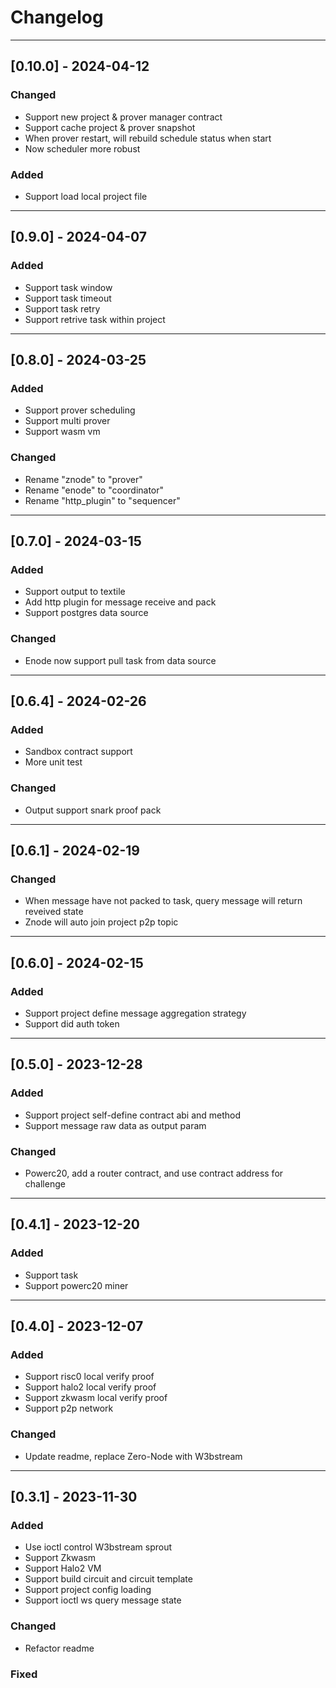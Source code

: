 # Changelog

---
## [0.10.0] - 2024-04-12

### Changed
- Support new project & prover manager contract
- Support cache project & prover snapshot
- When prover restart, will rebuild schedule status when start
- Now scheduler more robust

### Added
- Support load local project file

---
## [0.9.0] - 2024-04-07

### Added
- Support task window
- Support task timeout
- Support task retry
- Support retrive task within project

---
## [0.8.0] - 2024-03-25

### Added
- Support prover scheduling
- Support multi prover
- Support wasm vm

### Changed
- Rename "znode" to "prover"
- Rename "enode" to "coordinator"
- Rename "http_plugin" to "sequencer"

---
## [0.7.0] - 2024-03-15

### Added
- Support output to textile
- Add http plugin for message receive and pack
- Support postgres data source

### Changed
- Enode now support pull task from data source

---
## [0.6.4] - 2024-02-26

### Added
- Sandbox contract support
- More unit test

### Changed
- Output support snark proof pack

---
## [0.6.1] - 2024-02-19

### Changed
- When message have not packed to task, query message will return reveived state
- Znode will auto join project p2p topic

---
## [0.6.0] - 2024-02-15

### Added
- Support project define message aggregation strategy
- Support did auth token

---
## [0.5.0] - 2023-12-28

### Added
- Support project self-define contract abi and method
- Support message raw data as output param

### Changed
- Powerc20, add a router contract, and use contract address for challenge

---
## [0.4.1] - 2023-12-20

### Added
- Support task
- Support powerc20 miner

---
## [0.4.0] - 2023-12-07

### Added
- Support risc0 local verify proof
- Support halo2 local verify proof
- Support zkwasm local verify proof
- Support p2p network

### Changed
- Update readme, replace Zero-Node with W3bstream  

---
## [0.3.1] - 2023-11-30

### Added
- Use ioctl control W3bstream sprout
- Support Zkwasm
- Support Halo2 VM
- Support build circuit and circuit template
- Support project config loading
- Support ioctl ws query message state

### Changed
- Refactor readme

### Fixed

